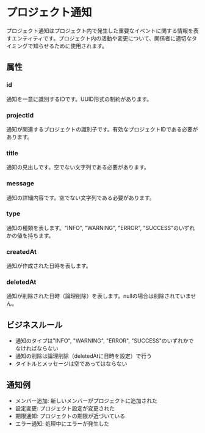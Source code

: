 # プロジェクト通知

プロジェクト通知はプロジェクト内で発生した重要なイベントに関する情報を表すエンティティです。プロジェクト内の活動や変更について、関係者に適切なタイミングで知らせるために使用されます。

## 属性

### id

通知を一意に識別するIDです。UUID形式の制約があります。

### projectId

通知が関連するプロジェクトの識別子です。有効なプロジェクトIDである必要があります。

### title

通知の見出しです。空でない文字列である必要があります。

### message

通知の詳細内容です。空でない文字列である必要があります。

### type

通知の種類を表します。"INFO", "WARNING", "ERROR", "SUCCESS"のいずれかの値を持ちます。

### createdAt

通知が作成された日時を表します。

### deletedAt

通知が削除された日時（論理削除）を表します。nullの場合は削除されていません。

## ビジネスルール

- 通知のタイプは"INFO", "WARNING", "ERROR", "SUCCESS"のいずれかでなければならない
- 通知の削除は論理削除（deletedAtに日時を設定）で行う
- タイトルとメッセージは空であってはならない

## 通知例

- メンバー追加: 新しいメンバーがプロジェクトに追加された
- 設定変更: プロジェクト設定が変更された
- 期限通知: プロジェクトの期限が近づいている
- エラー通知: 処理中にエラーが発生した
